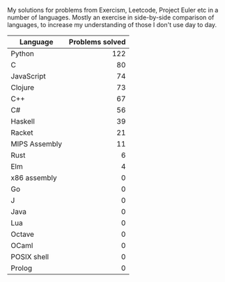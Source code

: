 
My solutions for problems from Exercism, Leetcode, Project Euler etc in a
number of languages. Mostly an exercise in side-by-side comparison of languages,
to increase my understanding of those I don't use day to day.

| Language | Problems solved |
| --- | --: |
| Python | 122 |
| C | 80 |
| JavaScript | 74 |
| Clojure | 73 |
| C++ | 67 |
| C# | 56 |
| Haskell | 39 |
| Racket | 21 |
| MIPS Assembly | 11 |
| Rust | 6 |
| Elm | 4 |
| x86 assembly | 0 |
| Go | 0 |
| J | 0 |
| Java | 0 |
| Lua | 0 |
| Octave | 0 |
| OCaml | 0 |
| POSIX shell | 0 |
| Prolog | 0 |

